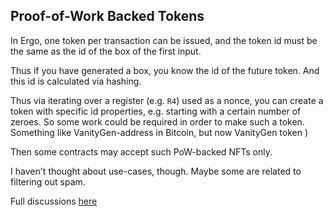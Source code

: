 ## Proof-of-Work Backed Tokens

In Ergo, one token per transaction can be issued, and the token id must be the same as the id of the box of the first input. 

Thus if you have generated a box, you know the id of the future token. And this id is calculated via hashing.

Thus via iterating over a register (e.g. `R4`) used as a nonce, you can create a token with specific id properties, e.g. starting with a certain number of zeroes. So some work could be required in order to make such a token. Something like VanityGen-address in Bitcoin, but now VanityGen token )

Then some contracts may accept such PoW-backed NFTs only. 

I haven't thought about use-cases, though. Maybe some are related to filtering out spam.

Full discussions [here](https://www.ergoforum.org/t/proof-of-work-backed-tokens/224)